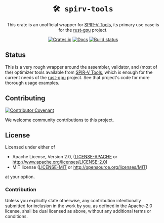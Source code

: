 <div align="center">

# `🛠 spirv-tools`

This crate is an unofficial wrapper for [SPIR-V Tools], its primary use case is for the [rust-gpu] project.

[![Crates.io](https://img.shields.io/crates/v/spirv-tools.svg)](https://crates.io/crates/spirv-tools)
[![Docs](https://docs.rs/spirv-tools/badge.svg)](https://docs.rs/spirv-tools)
[![Build status](https://github.com/rust-gpu/spirv-tools-rs/workflows/CI/badge.svg)](https://github.com/rust-gpu/spirv-tools-rs/actions)

</div>

## Status

This is a very rough wrapper around the assembler, validator, and (most of the) optimizer tools available from [SPIR-V Tools], which is enough for the current needs of the [rust-gpu] project. See that project's code for more thorough usage examples.

## Contributing

[![Contributor Covenant](https://img.shields.io/badge/contributor%20covenant-v1.4-ff69b4.svg)](../CODE_OF_CONDUCT.md)

We welcome community contributions to this project.

## License

Licensed under either of

- Apache License, Version 2.0, ([LICENSE-APACHE](LICENSE-APACHE) or <http://www.apache.org/licenses/LICENSE-2.0>)
- MIT license ([LICENSE-MIT](LICENSE-MIT) or <http://opensource.org/licenses/MIT>)

at your option.

### Contribution

Unless you explicitly state otherwise, any contribution intentionally submitted for inclusion in the work by you, as defined in the Apache-2.0 license, shall be dual licensed as above, without any additional terms or conditions.

[SPIR-V Tools]: https://github.com/KhronosGroup/SPIRV-Tools
[rust-gpu]: https://github.com/rust-gpu/rust-gpu
